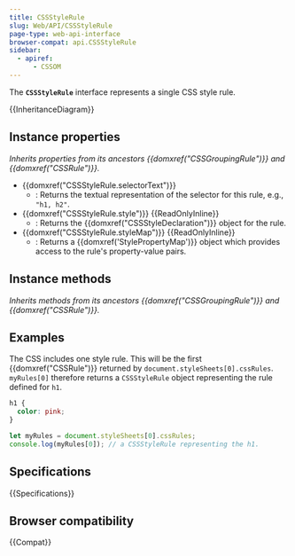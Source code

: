 ```yaml
---
title: CSSStyleRule
slug: Web/API/CSSStyleRule
page-type: web-api-interface
browser-compat: api.CSSStyleRule
sidebar:
  - apiref:
      - CSSOM
---
```


The **`CSSStyleRule`** interface represents a single CSS style rule.

{{InheritanceDiagram}}

## Instance properties

_Inherits properties from its ancestors {{domxref("CSSGroupingRule")}} and {{domxref("CSSRule")}}._

- {{domxref("CSSStyleRule.selectorText")}}
  - : Returns the textual representation of the selector for this rule, e.g., `"h1, h2"`.
- {{domxref("CSSStyleRule.style")}} {{ReadOnlyInline}}
  - : Returns the {{domxref("CSSStyleDeclaration")}} object for the rule.
- {{domxref("CSSStyleRule.styleMap")}} {{ReadOnlyInline}}
  - : Returns a {{domxref('StylePropertyMap')}} object which provides access to the rule's property-value pairs.

## Instance methods

_Inherits methods from its ancestors {{domxref("CSSGroupingRule")}} and {{domxref("CSSRule")}}._

## Examples

The CSS includes one style rule. This will be the first {{domxref("CSSRule")}} returned by `document.styleSheets[0].cssRules`.
`myRules[0]` therefore returns a `CSSStyleRule` object representing the rule defined for `h1`.

```css
h1 {
  color: pink;
}
```

```js
let myRules = document.styleSheets[0].cssRules;
console.log(myRules[0]); // a CSSStyleRule representing the h1.
```

## Specifications

{{Specifications}}

## Browser compatibility

{{Compat}}
